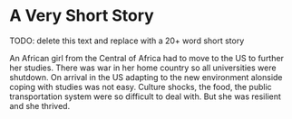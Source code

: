 # A Very Short Story

TODO: delete this text and replace with a 20+ word short story


An African girl from the Central of Africa had to move to the US to further her studies. There was war in her home country so all universities were shutdown. On arrival in the US adapting to the new environment alonside coping with studies was not easy. Culture shocks, the food, the public transportation system were so difficult to deal with. But she was resilient and she thrived.